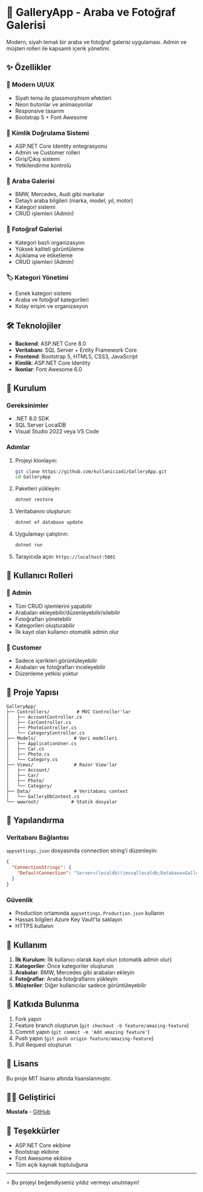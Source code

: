 # 🚗 GalleryApp - Araba ve Fotoğraf Galerisi

Modern, siyah temalı bir araba ve fotoğraf galerisi uygulaması. Admin ve müşteri rolleri ile kapsamlı içerik yönetimi.

## ✨ Özellikler

### 🎨 **Modern UI/UX**
- Siyah tema ile glassmorphism efektleri
- Neon butonlar ve animasyonlar
- Responsive tasarım
- Bootstrap 5 + Font Awesome

### 🔐 **Kimlik Doğrulama Sistemi**
- ASP.NET Core Identity entegrasyonu
- Admin ve Customer rolleri
- Giriş/Çıkış sistemi
- Yetkilendirme kontrolü

### 🚗 **Araba Galerisi**
- BMW, Mercedes, Audi gibi markalar
- Detaylı araba bilgileri (marka, model, yıl, motor)
- Kategori sistemi
- CRUD işlemleri (Admin)

### 📸 **Fotoğraf Galerisi**
- Kategori bazlı organizasyon
- Yüksek kaliteli görüntüleme
- Açıklama ve etiketleme
- CRUD işlemleri (Admin)

### 🏷️ **Kategori Yönetimi**
- Esnek kategori sistemi
- Araba ve fotoğraf kategorileri
- Kolay erişim ve organizasyon

## 🛠️ Teknolojiler

- **Backend**: ASP.NET Core 8.0
- **Veritabanı**: SQL Server + Entity Framework Core
- **Frontend**: Bootstrap 5, HTML5, CSS3, JavaScript
- **Kimlik**: ASP.NET Core Identity
- **İkonlar**: Font Awesome 6.0

## 🚀 Kurulum

### Gereksinimler
- .NET 8.0 SDK
- SQL Server LocalDB
- Visual Studio 2022 veya VS Code

### Adımlar
1. Projeyi klonlayın:
   ```bash
   git clone https://github.com/kullaniciadi/GalleryApp.git
   cd GalleryApp
   ```

2. Paketleri yükleyin:
   ```bash
   dotnet restore
   ```

3. Veritabanını oluşturun:
   ```bash
   dotnet ef database update
   ```

4. Uygulamayı çalıştırın:
   ```bash
   dotnet run
   ```

5. Tarayıcıda açın: `https://localhost:5001`

## 👥 Kullanıcı Rolleri

### 🔑 **Admin**
- Tüm CRUD işlemlerini yapabilir
- Arabaları ekleyebilir/düzenleyebilir/silebilir
- Fotoğrafları yönetebilir
- Kategorileri oluşturabilir
- İlk kayıt olan kullanıcı otomatik admin olur

### 👤 **Customer**
- Sadece içerikleri görüntüleyebilir
- Arabaları ve fotoğrafları inceleyebilir
- Düzenleme yetkisi yoktur

## 📁 Proje Yapısı

```
GalleryApp/
├── Controllers/          # MVC Controller'lar
│   ├── AccountController.cs
│   ├── CarController.cs
│   ├── PhotoController.cs
│   └── CategoryController.cs
├── Models/              # Veri modelleri
│   ├── ApplicationUser.cs
│   ├── Car.cs
│   ├── Photo.cs
│   └── Category.cs
├── Views/               # Razor View'lar
│   ├── Account/
│   ├── Car/
│   ├── Photo/
│   └── Category/
├── Data/                # Veritabanı context
│   └── GalleryDbContext.cs
└── wwwroot/            # Statik dosyalar
```

## 🔧 Yapılandırma

### Veritabanı Bağlantısı
`appsettings.json` dosyasında connection string'i düzenleyin:

```json
{
  "ConnectionStrings": {
    "DefaultConnection": "Server=(localdb)\\mssqllocaldb;Database=GalleryAppDb;Trusted_Connection=true;MultipleActiveResultSets=true;TrustServerCertificate=true"
  }
}
```

### Güvenlik
- Production ortamında `appsettings.Production.json` kullanın
- Hassas bilgileri Azure Key Vault'ta saklayın
- HTTPS kullanın

## 🎯 Kullanım

1. **İlk Kurulum**: İlk kullanıcı olarak kayıt olun (otomatik admin olur)
2. **Kategoriler**: Önce kategoriler oluşturun
3. **Arabalar**: BMW, Mercedes gibi arabaları ekleyin
4. **Fotoğraflar**: Araba fotoğraflarını yükleyin
5. **Müşteriler**: Diğer kullanıcılar sadece görüntüleyebilir

## 🤝 Katkıda Bulunma

1. Fork yapın
2. Feature branch oluşturun (`git checkout -b feature/amazing-feature`)
3. Commit yapın (`git commit -m 'Add amazing feature'`)
4. Push yapın (`git push origin feature/amazing-feature`)
5. Pull Request oluşturun

## 📝 Lisans

Bu proje MIT lisansı altında lisanslanmıştır.

## 👨‍💻 Geliştirici

**Mustafa** - [GitHub](https://github.com/kullaniciadi)

## 🙏 Teşekkürler

- ASP.NET Core ekibine
- Bootstrap ekibine
- Font Awesome ekibine
- Tüm açık kaynak topluluğuna

---

⭐ Bu projeyi beğendiyseniz yıldız vermeyi unutmayın!
